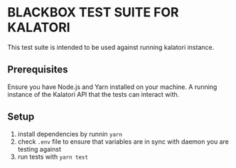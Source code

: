 # BLACKBOX TEST SUITE FOR KALATORI

This test suite is intended to be used against running kalatori instance.

## Prerequisites
Ensure you have Node.js and Yarn installed on your machine.
A running instance of the Kalatori API that the tests can interact with.

## Setup
1. install dependencies by runnin `yarn`
2. check `.env` file to ensure that variables are in sync with daemon you are testing against
3. run tests with `yarn test`
